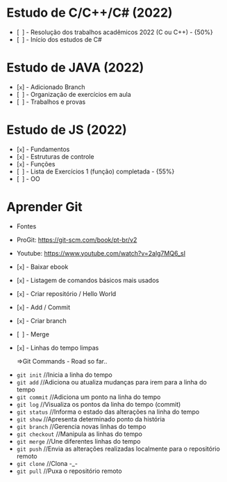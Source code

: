 # Estudo de C/C++/C# (2022)

- [` `] - Resolução dos trabalhos acadêmicos 2022 (C ou C++) - {50%}
- [` `] - Início dos estudos de C#

# Estudo de JAVA (2022)

- [`x`] - Adicionado Branch
- [` `] - Organização de exercícios em aula
- [` `] - Trabalhos e provas

# Estudo de JS (2022)

- [`x`] - Fundamentos
- [`x`] - Estruturas de controle
- [`x`] - Funções
- [` `] - Lista de Exercícios 1 (função) completada - {55%}
- [` `] - OO


# Aprender Git

* Fontes
- ProGit: https://git-scm.com/book/pt-br/v2
- Youtube: https://www.youtube.com/watch?v=2alg7MQ6_sI

- [`x`] - Baixar ebook
- [`x`] - Listagem de comandos básicos mais usados
- [`x`] - Criar repositório / Hello World
- [`x`] - Add / Commit 
- [`x`] - Criar branch
- [` `] - Merge
- [`x`] - Linhas do tempo limpas

    =>Git Commands - Road so far..
* `git init` //Inicia a linha do tempo
* `git add` //Adiciona ou atualiza mudanças para irem para a linha do tempo
* `git commit` //Adiciona um ponto na linha do tempo
* `git log` //Visualiza os pontos da linha do tempo (commit)
* `git status` //Informa o estado das alterações na linha do tempo
* `git show` //Apresenta determinado ponto da história
* `git branch` //Gerencia novas linhas do tempo
* `git checkout` //Manipula as linhas do tempo
* `git merge` //Une diferentes linhas do tempo
* `git push` //Envia as alterações realizadas localmente para o repositório remoto
* `git clone` //Clona -_-
* `git pull` //Puxa o repositório remoto
